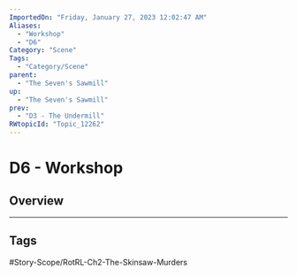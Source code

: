 ```yaml
---
ImportedOn: "Friday, January 27, 2023 12:02:47 AM"
Aliases:
  - "Workshop"
  - "D6"
Category: "Scene"
Tags:
  - "Category/Scene"
parent:
  - "The Seven's Sawmill"
up:
  - "The Seven's Sawmill"
prev:
  - "D3 - The Undermill"
RWtopicId: "Topic_12262"
---
```

# D6 - Workshop
## Overview

---
## Tags
#Story-Scope/RotRL-Ch2-The-Skinsaw-Murders

